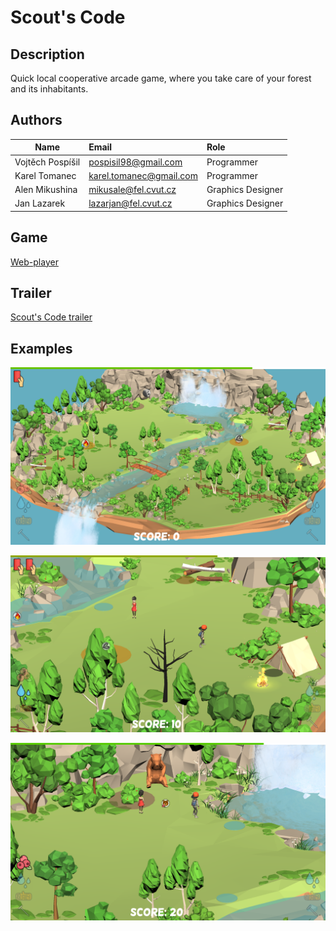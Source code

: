 # Scout's Code

## Description
Quick local cooperative arcade game, where you take care of your forest and its inhabitants.

## Authors
| Name          | Email           | Role  |
| ------------- |:-------------| :-----|
| Vojtěch Pospíšil      | <pospisil98@gmail.com> | Programmer |
| Karel Tomanec      | <karel.tomanec@gmail.com>      |   Programmer |
| Alen Mikushina | <mikusale@fel.cvut.cz>      |    Graphics Designer |
| Jan Lazarek |  <lazarjan@fel.cvut.cz>      |    Graphics Designer |

## Game
[Web-player](https://cent.felk.cvut.cz/predmety/39PHA/archives/2018-2019/team08/web-bin/index.html)

## Trailer
[Scout's Code trailer](https://cent.felk.cvut.cz/predmety/39PHA/archives/2018-2019/team08/media/trailer.mp4)
  
## Examples 

![screenshot1](/Images/screenshot1.png)

![screenshot2](/Images/screenshot2.png)

![screenshot3](/Images/screenshot3.png)

